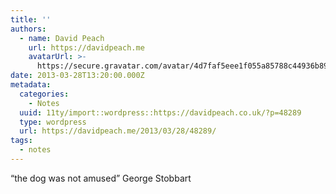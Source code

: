 ```yaml
---
title: ''
authors:
  - name: David Peach
    url: https://davidpeach.me
    avatarUrl: >-
      https://secure.gravatar.com/avatar/4d7faf5eee1f055a85788c44936b8995eaab6dfb004e7854ec747ccb272e91ee?s=96&d=mm&r=g
date: 2013-03-28T13:20:00.000Z
metadata:
  categories:
    - Notes
  uuid: 11ty/import::wordpress::https://davidpeach.co.uk/?p=48289
  type: wordpress
  url: https://davidpeach.me/2013/03/28/48289/
tags:
  - notes
---
```

“the dog was not amused” George Stobbart